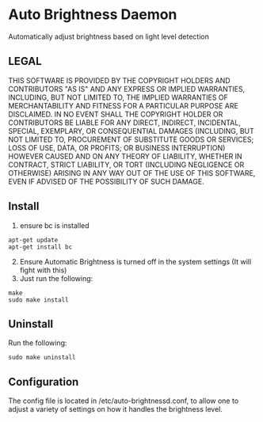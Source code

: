 # Auto Brightness Daemon
Automatically adjust brightness based on light level detection

## LEGAL
THIS SOFTWARE IS PROVIDED BY THE COPYRIGHT HOLDERS AND CONTRIBUTORS "AS IS" AND ANY EXPRESS OR IMPLIED WARRANTIES, INCLUDING, BUT NOT LIMITED TO, THE IMPLIED WARRANTIES OF MERCHANTABILITY AND FITNESS FOR A PARTICULAR PURPOSE ARE DISCLAIMED. IN NO EVENT SHALL THE COPYRIGHT HOLDER OR CONTRIBUTORS BE LIABLE FOR ANY DIRECT, INDIRECT, INCIDENTAL, SPECIAL, EXEMPLARY, OR CONSEQUENTIAL DAMAGES (INCLUDING, BUT NOT LIMITED TO, PROCUREMENT OF SUBSTITUTE GOODS OR SERVICES; LOSS OF USE, DATA, OR PROFITS; OR BUSINESS INTERRUPTION) HOWEVER CAUSED AND ON ANY THEORY OF LIABILITY, WHETHER IN CONTRACT, STRICT LIABILITY, OR TORT (INCLUDING NEGLIGENCE OR OTHERWISE) ARISING IN ANY WAY OUT OF THE USE OF THIS SOFTWARE, EVEN IF ADVISED OF THE POSSIBILITY OF SUCH DAMAGE.

## Install
 1. ensure bc is installed
```
apt-get update
apt-get install bc
```
 2. Ensure Automatic Brightness is turned off in the system settings (It will fight with this)
 3. Just run the following:
```
make
sudo make install
```

## Uninstall
Run the following:
```
sudo make uninstall
```

## Configuration

The config file is located in /etc/auto-brightnessd.conf, to allow one to adjust a variety of settings on how it handles the brightness level.
